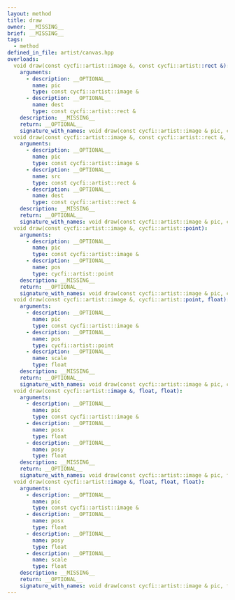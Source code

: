 ```yaml
---
layout: method
title: draw
owner: __MISSING__
brief: __MISSING__
tags:
  - method
defined_in_file: artist/canvas.hpp
overloads:
  void draw(const cycfi::artist::image &, const cycfi::artist::rect &):
    arguments:
      - description: __OPTIONAL__
        name: pic
        type: const cycfi::artist::image &
      - description: __OPTIONAL__
        name: dest
        type: const cycfi::artist::rect &
    description: __MISSING__
    return: __OPTIONAL__
    signature_with_names: void draw(const cycfi::artist::image & pic, const cycfi::artist::rect & dest)
  void draw(const cycfi::artist::image &, const cycfi::artist::rect &, const cycfi::artist::rect &):
    arguments:
      - description: __OPTIONAL__
        name: pic
        type: const cycfi::artist::image &
      - description: __OPTIONAL__
        name: src
        type: const cycfi::artist::rect &
      - description: __OPTIONAL__
        name: dest
        type: const cycfi::artist::rect &
    description: __MISSING__
    return: __OPTIONAL__
    signature_with_names: void draw(const cycfi::artist::image & pic, const cycfi::artist::rect & src, const cycfi::artist::rect & dest)
  void draw(const cycfi::artist::image &, cycfi::artist::point):
    arguments:
      - description: __OPTIONAL__
        name: pic
        type: const cycfi::artist::image &
      - description: __OPTIONAL__
        name: pos
        type: cycfi::artist::point
    description: __MISSING__
    return: __OPTIONAL__
    signature_with_names: void draw(const cycfi::artist::image & pic, cycfi::artist::point pos)
  void draw(const cycfi::artist::image &, cycfi::artist::point, float):
    arguments:
      - description: __OPTIONAL__
        name: pic
        type: const cycfi::artist::image &
      - description: __OPTIONAL__
        name: pos
        type: cycfi::artist::point
      - description: __OPTIONAL__
        name: scale
        type: float
    description: __MISSING__
    return: __OPTIONAL__
    signature_with_names: void draw(const cycfi::artist::image & pic, cycfi::artist::point pos, float scale)
  void draw(const cycfi::artist::image &, float, float):
    arguments:
      - description: __OPTIONAL__
        name: pic
        type: const cycfi::artist::image &
      - description: __OPTIONAL__
        name: posx
        type: float
      - description: __OPTIONAL__
        name: posy
        type: float
    description: __MISSING__
    return: __OPTIONAL__
    signature_with_names: void draw(const cycfi::artist::image & pic, float posx, float posy)
  void draw(const cycfi::artist::image &, float, float, float):
    arguments:
      - description: __OPTIONAL__
        name: pic
        type: const cycfi::artist::image &
      - description: __OPTIONAL__
        name: posx
        type: float
      - description: __OPTIONAL__
        name: posy
        type: float
      - description: __OPTIONAL__
        name: scale
        type: float
    description: __MISSING__
    return: __OPTIONAL__
    signature_with_names: void draw(const cycfi::artist::image & pic, float posx, float posy, float scale)
---
```

